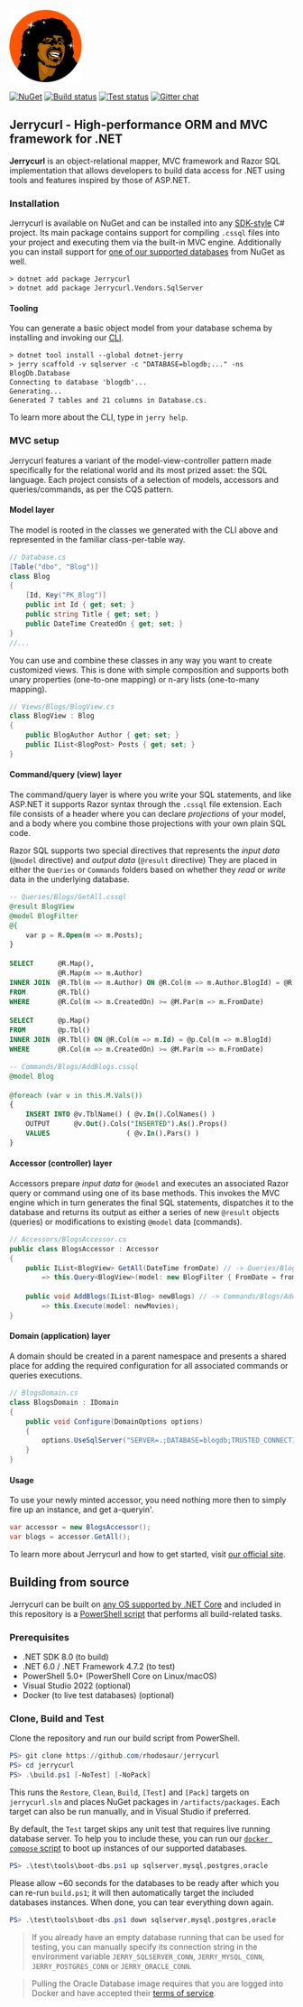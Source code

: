 ![Jerrycurl](gfx/icon.png)

[![NuGet](https://img.shields.io/nuget/v/Jerrycurl)](https://nuget.org/packages/Jerrycurl)
[![Build status](https://github.com/thmskv/jerrycurl/actions/workflows/build.yml/badge.svg)](https://github.com/thmskv/jerrycurl/actions)
[![Test status](https://img.shields.io/appveyor/tests/rhodosaur/jerrycurl/dev)](https://ci.appveyor.com/project/rhodosaur/jerrycurl/branch/master/tests)
[![Gitter chat](https://badges.gitter.im/gitterHQ/gitter.png)](https://gitter.im/jerrycurl-mvc/community)

## Jerrycurl - High-performance ORM and MVC framework for .NET
**Jerrycurl** is an object-relational mapper, MVC framework and Razor SQL implementation that allows developers to build data access for .NET using tools and features inspired by those of ASP.NET.

### Installation
Jerrycurl is available on NuGet and can be installed into any [SDK-style](https://docs.microsoft.com/en-us/nuget/resources/check-project-format) C# project. Its main package contains support for compiling `.cssql` files into your project and executing them via the built-in MVC engine. Additionally you can install support for [one of our supported databases](https://nuget.org/packages?q=Jerrycurl.Vendors) from NuGet as well.

```shell
> dotnet add package Jerrycurl
> dotnet add package Jerrycurl.Vendors.SqlServer
```

#### Tooling
You can generate a basic object model from your database schema by installing and invoking our [CLI](https://www.nuget.org/packages/dotnet-jerry/).
```shell
> dotnet tool install --global dotnet-jerry
> jerry scaffold -v sqlserver -c "DATABASE=blogdb;..." -ns BlogDb.Database
Connecting to database 'blogdb'...
Generating...
Generated 7 tables and 21 columns in Database.cs.
```
To learn more about the CLI, type in `jerry help`.

### MVC setup
Jerrycurl features a variant of the model-view-controller pattern made specifically for the relational world and its most prized asset: the SQL language. Each project consists of a selection of models, accessors and queries/commands, as per the CQS pattern.

#### Model layer
The model is rooted in the classes we generated with the CLI above and represented in the familiar class-per-table way.

```csharp
// Database.cs
[Table("dbo", "Blog")]
class Blog
{
    [Id, Key("PK_Blog")]
    public int Id { get; set; }
    public string Title { get; set; }
    public DateTime CreatedOn { get; set; }
}
//...
```

You can use and combine these classes in any way you want to create customized views. This is done with simple composition and supports both unary properties (one-to-one mapping) or n-ary lists (one-to-many mapping).

```csharp
// Views/Blogs/BlogView.cs
class BlogView : Blog
{
    public BlogAuthor Author { get; set; }
    public IList<BlogPost> Posts { get; set; }
}
```

#### Command/query (view) layer
The command/query layer is where you write your SQL statements, and like ASP.NET it supports Razor syntax through the `.cssql` file extension. Each file consists of a header where you can declare *projections* of your model, and a body where you combine those projections with your own plain SQL code.

Razor SQL supports two special directives that represents the *input data* (`@model` directive) and *output data* (`@result` directive)
They are placed in either the `Queries` or `Commands` folders based on whether they *read* or *write* data in the underlying database.
```sql
-- Queries/Blogs/GetAll.cssql
@result BlogView
@model BlogFilter
@{
    var p = R.Open(m => m.Posts);
}

SELECT      @R.Map(),
            @R.Map(m => m.Author)
INNER JOIN  @R.Tbl(m => m.Author) ON @R.Col(m => m.Author.BlogId) = @R.Col(m => m.Id)
FROM        @R.Tbl()
WHERE       @R.Col(m => m.CreatedOn) >= @M.Par(m => m.FromDate)

SELECT      @p.Map()
FROM        @p.Tbl()
INNER JOIN  @R.Tbl() ON @R.Col(m => m.Id) = @p.Col(m => m.BlogId)
WHERE       @R.Col(m => m.CreatedOn) >= @M.Par(m => m.FromDate)
```
```sql
-- Commands/Blogs/AddBlogs.cssql
@model Blog

@foreach (var v in this.M.Vals())
{
    INSERT INTO @v.TblName() ( @v.In().ColNames() )
    OUTPUT      @v.Out().Cols("INSERTED").As().Props()
    VALUES                   ( @v.In().Pars() )
}
```

#### Accessor (controller) layer
Accessors prepare *input data* for `@model` and executes an associated Razor query or command using one of its base methods. This invokes the MVC engine which in turn generates the final SQL statements, dispatches it to the database and returns its output as either a series of new `@result` objects (queries) or modifications to existing `@model` data (commands).
```csharp
// Accessors/BlogsAccessor.cs
public class BlogsAccessor : Accessor
{
    public IList<BlogView> GetAll(DateTime fromDate) // -> Queries/Blogs/GetAll.cssql
        => this.Query<BlogView>(model: new BlogFilter { FromDate = fromDate });
    
    public void AddBlogs(IList<Blog> newBlogs) // -> Commands/Blogs/AddBlogs.cssql
        => this.Execute(model: newMovies);
}
```

#### Domain (application) layer
A domain should be created in a parent namespace and presents a shared place for adding the required configuration for all associated commands or queries executions.
```csharp
// BlogsDomain.cs
class BlogsDomain : IDomain
{
    public void Configure(DomainOptions options)
    {
        options.UseSqlServer("SERVER=.;DATABASE=blogdb;TRUSTED_CONNECTION=true");
    }
}
```

#### Usage
To use your newly minted accessor, you need nothing more then to simply fire up an instance, and get a-queryin'.

```csharp
var accessor = new BlogsAccessor();
var blogs = accessor.GetAll();
```

To learn more about Jerrycurl and how to get started, visit [our official site](https://jerrycurl.net).

## Building from source
Jerrycurl can be built on [any OS supported by .NET Core](https://docs.microsoft.com/en-us/dotnet/core/install/dependencies) and included in this repository is a [PowerShell script](build.ps1) that performs all build-related tasks.

### Prerequisites
* .NET SDK 8.0 (to build)
* .NET 6.0 / .NET Framework 4.7.2 (to test)
* PowerShell 5.0+ (PowerShell Core on Linux/macOS)
* Visual Studio 2022 (optional)
* Docker (to live test databases) (optional)

### Clone, Build and Test
Clone the repository and run our build script from PowerShell.
```powershell
PS> git clone https://github.com/rhodosaur/jerrycurl
PS> cd jerrycurl
PS> .\build.ps1 [-NoTest] [-NoPack]
```

This runs the `Restore`, `Clean`, `Build`, `[Test]` and `[Pack]` targets on `jerrycurl.sln` and places NuGet packages in `/artifacts/packages`. Each target can also be run manually, and in Visual Studio if preferred.

By default, the `Test` target skips any unit test that requires live running database server. To help you to include these, you can run our [`docker compose` script](test/tools/boot-dbs.ps1) to boot up instances of our supported databases.

```powershell
PS> .\test\tools\boot-dbs.ps1 up sqlserver,mysql,postgres,oracle
```

Please allow ~60 seconds for the databases to be ready after which you can re-run `build.ps1`; it will then automatically target the included databases instances. When done, you can tear everything down again.

```powershell
PS> .\test\tools\boot-dbs.ps1 down sqlserver,mysql,postgres,oracle
```

> If you already have an empty database running that can be used for testing, you can manually specify its connection string in the environment variable `JERRY_SQLSERVER_CONN`, `JERRY_MYSQL_CONN`, `JERRY_POSTGRES_CONN` or `JERRY_ORACLE_CONN`.

> Pulling the Oracle Database image requires that you are logged into Docker and have accepted their [terms of service](https://hub.docker.com/_/oracle-database-enterprise-edition).
